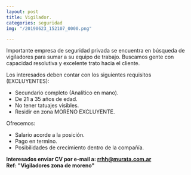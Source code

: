 ```yaml
---
layout: post
title: Vigilador.
categories: seguridad
img: "/20190623_152107_0000.png"

---
```

Importante empresa de seguridad privada se encuentra en búsqueda de vigiladores para sumar a su equipo de trabajo. Buscamos gente con capacidad resolutiva y excelente trato hacia el cliente.  
  
Los interesados deben contar con los siguientes requisitos (EXCLUYENTES):

* Secundario completo (Analítico en mano).
* De 21 a 35 años de edad.
* No tener tatuajes visibles.
* Residir en zona MORENO EXCLUYENTE.

Ofrecemos:

* Salario acorde a la posición.
* Pago en termino.
* Posibilidades de crecimiento dentro de la compañía.

**Interesados enviar CV por e-mail a: rrhh@murata.com.ar   
Ref: "Vigiladores zona de moreno"**